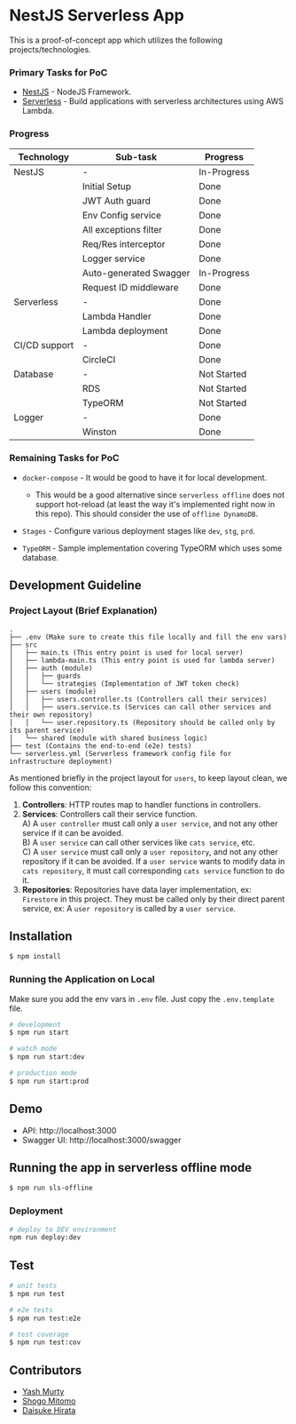 # NestJS Serverless App

This is a proof-of-concept app which utilizes the following projects/technologies.

### Primary Tasks for PoC

- [NestJS](https://github.com/nestjs/nest) - NodeJS Framework.
- [Serverless](https://github.com/serverless/serverless) - Build applications with serverless architectures using AWS Lambda.

### Progress

| Technology    | Sub-task               | Progress    |
| ------------- | ---------------------- | ----------- |
| NestJS        | -                      | In-Progress |
|               | Initial Setup          | Done        |
|               | JWT Auth guard         | Done        |
|               | Env Config service     | Done        |
|               | All exceptions filter  | Done        |
|               | Req/Res interceptor    | Done        |
|               | Logger service         | Done        |
|               | Auto-generated Swagger | In-Progress |
|               | Request ID middleware  | Done        |
| Serverless    | -                      | Done        |
|               | Lambda Handler         | Done        |
|               | Lambda deployment      | Done        |
| CI/CD support | -                      | Done        |
|               | CircleCI               | Done        |
| Database      | -                      | Not Started |
|               | RDS                    | Not Started |
|               | TypeORM                | Not Started |
| Logger        | -                      | Done        |
|               | Winston                | Done        |

### Remaining Tasks for PoC

- `docker-compose` - It would be good to have it for local development.

  - This would be a good alternative since `serverless offline` does not support hot-reload (at least the way it's implemented right now in this repo). This should consider the use of `offline DynamoDB`.

- `Stages` - Configure various deployment stages like `dev`, `stg`, `prd`.
- `TypeORM` - Sample implementation covering TypeORM which uses some database.

## Development Guideline

### Project Layout (Brief Explanation)

```
.
├── .env (Make sure to create this file locally and fill the env vars)
├── src
│   ├── main.ts (This entry point is used for local server)
│   ├── lambda-main.ts (This entry point is used for lambda server)
│   ├── auth (module)
│   │   ├── guards
│   │   └── strategies (Implementation of JWT token check)
│   ├── users (module)
│   │   ├── users.controller.ts (Controllers call their services)
│   │   ├── users.service.ts (Services can call other services and their own repository)
│   │   └── user.repository.ts (Repository should be called only by its parent service)
│   └── shared (module with shared business logic)
├── test (Contains the end-to-end (e2e) tests)
└── serverless.yml (Serverless framework config file for infrastructure deployment)
```

As mentioned briefly in the project layout for `users`, to keep layout clean, we follow this convention:

1. **Controllers**: HTTP routes map to handler functions in controllers.
1. **Services**: Controllers call their service function.  
   A) A `user controller` must call only a `user service`, and not any other service if it can be avoided.  
   B) A `user service` can call other services like `cats service`, etc.  
   C) A `user service` must call only a `user repository`, and not any other repository if it can be avoided. If a `user service` wants to modify data in `cats repository`, it must call corresponding `cats service` function to do it.
1. **Repositories**: Repositories have data layer implementation, ex: `Firestore` in this project. They must be called only by their direct parent service, ex: A `user repository` is called by a `user service`.

## Installation

```bash
$ npm install
```

### Running the Application on Local

Make sure you add the env vars in `.env` file. Just copy the `.env.template` file.

```bash
# development
$ npm run start

# watch mode
$ npm run start:dev

# production mode
$ npm run start:prod
```

## Demo

- API: http://localhost:3000
- Swagger UI: http://localhost:3000/swagger

## Running the app in serverless offline mode

```bash
$ npm run sls-offline
```

### Deployment

```sh
# deploy to DEV environment
npm run deploy:dev
```

## Test

```bash
# unit tests
$ npm run test

# e2e tests
$ npm run test:e2e

# test coverage
$ npm run test:cov
```

## Contributors

- [Yash Murty](https://github.com/yashmurty)
- [Shogo Mitomo](https://github.com/shogo-mitomo)
- [Daisuke Hirata](https://github.com/DaisukeHirata)
